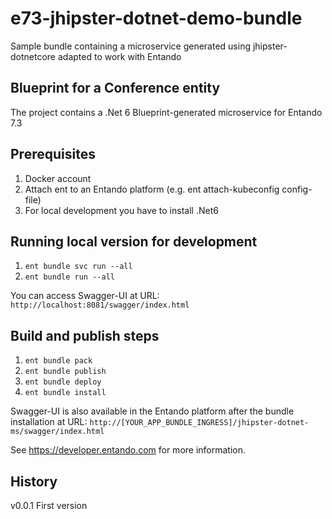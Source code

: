 # e73-jhipster-dotnet-demo-bundle
Sample bundle containing a microservice generated using jhipster-dotnetcore adapted to work with Entando

## Blueprint for a Conference entity
The project contains a .Net 6 Blueprint-generated microservice for Entando 7.3

## Prerequisites
1. Docker account
2. Attach ent to an Entando platform (e.g. ent attach-kubeconfig config-file)
3. For local development you have to install .Net6 

## Running local version for development
1. `ent bundle svc run --all`
2. `ent bundle run --all`

You can access Swagger-UI at URL: 
`http://localhost:8081/swagger/index.html`

## Build and publish steps  
1. `ent bundle pack`
2. `ent bundle publish`
3. `ent bundle deploy`
4. `ent bundle install`

Swagger-UI is also available in the Entando platform after the bundle installation at URL:
`http://[YOUR_APP_BUNDLE_INGRESS]/jhipster-dotnet-ms/swagger/index.html`

See https://developer.entando.com for more information.

## History
v0.0.1 First version